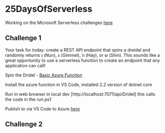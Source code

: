 # 25DaysOfServerless

Working on the Microsoft Serverless challenges [here](https://github.com/microsoft/25-days-of-serverless)

## Challenge 1

Your task for today: create a REST API endpoint that spins a dreidel and randomly returns נ (Nun), ג (Gimmel), ה (Hay), or ש (Shin). This sounds like a great opportunity to use a serverless function to create an endpoint that any application can call!

Spin the Dridel - [Basic Azure Function](https://github.com/microsoft/25-days-of-serverless/blob/master/week-1/challenge-1/README.md)

Install the azure function in VS Code, installed 2.2 version of dotnet core

Run in web browser in local dev [http://localhost:7071/api/Dridel] this calls the code in the run.ps1

Publish to via VS Code to Azure [here](https://jl-dreidel.azurewebsites.net/api/Dreidel)

## Challenge 2

